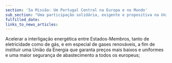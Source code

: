 ```yaml
---
section: '5a Missão: Um Portugal Central na Europa e no Mundo'
sub_section: "Uma participação solidária, exigente e propositiva na União Europeia"
fulfilled_date:
links_to_news_articles:
---
```


Acelerar a interligação energética entre Estados-Membros, tanto de eletricidade como de gás, e em especial de gases renováveis, a fim de instituir uma União da Energia que garanta preços mais baixos e uniformes e uma maior segurança de abastecimento a todos os europeus;